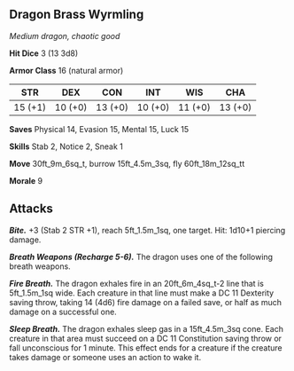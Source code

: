 ## Dragon Brass Wyrmling

*Medium dragon, chaotic good*

**Hit Dice** 3 (13 3d8)

**Armor Class** 16 (natural armor)

| STR     | DEX     | CON     | INT     | WIS     | CHA     |
|---------|---------|---------|---------|---------|---------|
| 15 (+1) | 10 (+0) | 13 (+0) | 10 (+0) | 11 (+0) | 13 (+0) |

**Saves** Physical 14, Evasion 15, Mental 15, Luck 15

**Skills** Stab 2, Notice 2, Sneak 1

**Move** 30ft\_9m\_6sq\_t, burrow 15ft\_4.5m\_3sq, fly 60ft\_18m\_12sq\_tt

**Morale** 9

## Attacks

***Bite.*** +3 (Stab 2 STR +1), reach 5ft\_1.5m\_1sq, one target. Hit: 1d10+1 piercing damage.

***Breath Weapons (Recharge 5-6).*** The dragon uses one of the following breath weapons.

***Fire Breath.*** The dragon exhales fire in an 20ft\_6m\_4sq\_t-2 line that is 5ft\_1.5m\_1sq wide. Each creature in that line must make a DC 11 Dexterity saving throw, taking 14 (4d6) fire damage on a failed save, or half as much damage on a successful one.

***Sleep Breath.*** The dragon exhales sleep gas in a 15ft\_4.5m\_3sq cone. Each creature in that area must succeed on a DC 11 Constitution saving throw or fall unconscious for 1 minute. This effect ends for a creature if the creature takes damage or someone uses an action to wake it.

